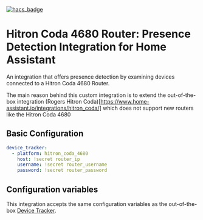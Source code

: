 [![hacs_badge](https://img.shields.io/badge/HACS-Default-green.svg)](https://github.com/custom-components/hacs)

# Hitron Coda 4680 Router: Presence Detection Integration for Home Assistant
An integration that offers presence detection by examining devices connected to a Hitron Coda 4680 Router.

The main reason behind this custom integration is to extend the out-of-the-box integration (Rogers Hitron Coda)[https://www.home-assistant.io/integrations/hitron_coda/] which does not support new routers like the Hitron Coda 4680


## Basic Configuration

```yaml
device_tracker:
  - platform: hitron_coda_4680
    host: !secret router_ip
    username: !secret router_username
    password: !secret router_password

```

## Configuration variables

This integration accepts the same configuration variables as the out-of-the-box [Device Tracker](https://www.home-assistant.io/integrations/device_tracker/).
